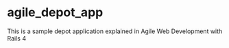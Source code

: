 agile_depot_app
===============

This is a sample depot application explained in Agile Web Development with Rails 4
